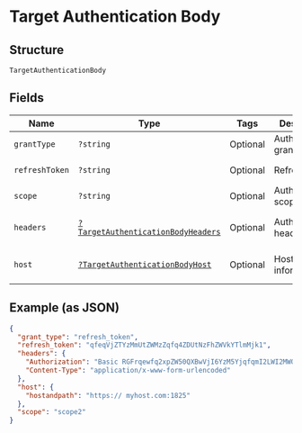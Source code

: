 
# Target Authentication Body

## Structure

`TargetAuthenticationBody`

## Fields

| Name | Type | Tags | Description | Getter | Setter |
|  --- | --- | --- | --- | --- | --- |
| `grantType` | `?string` | Optional | Authentication grant type. | getGrantType(): ?string | setGrantType(?string grantType): void |
| `refreshToken` | `?string` | Optional | Refresh token. | getRefreshToken(): ?string | setRefreshToken(?string refreshToken): void |
| `scope` | `?string` | Optional | Authentication scopes. | getScope(): ?string | setScope(?string scope): void |
| `headers` | [`?TargetAuthenticationBodyHeaders`](../../doc/models/target-authentication-body-headers.md) | Optional | Authentication headers. | getHeaders(): ?TargetAuthenticationBodyHeaders | setHeaders(?TargetAuthenticationBodyHeaders headers): void |
| `host` | [`?TargetAuthenticationBodyHost`](../../doc/models/target-authentication-body-host.md) | Optional | Host information. | getHost(): ?TargetAuthenticationBodyHost | setHost(?TargetAuthenticationBodyHost host): void |

## Example (as JSON)

```json
{
  "grant_type": "refresh_token",
  "refresh_token": "qfeqVjZTYzMmUtZWMzZqfq4ZDUtNzFhZWVkYTlmMjk1",
  "headers": {
    "Authorization": "Basic RGFrqewfq2xpZW50QXBwVjI6YzM5YjqfqmI2LWI2MWQtNDRlZTQ5MmM1YTRk",
    "Content-Type": "application/x-www-form-urlencoded"
  },
  "host": {
    "hostandpath": "https:// myhost.com:1825"
  },
  "scope": "scope2"
}
```

